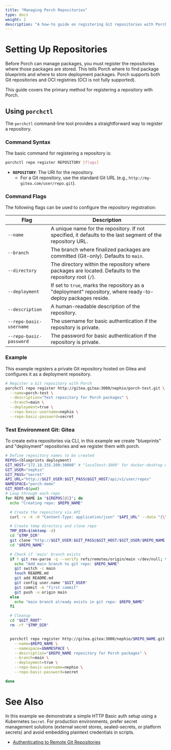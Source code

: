 ```yaml
---
title: "Managing Porch Repositories"
type: docs
weight: 2
description: "A how-to guide on registering Git repositories with Porch"
---
```


# Setting Up Repositories

Before Porch can manage packages, you must register the repositories where those packages are stored. This tells Porch where to find package blueprints and where to store deployment packages. Porch supports both Git repositories and OCI registries (OCI is not fully supported).

This guide covers the primary method for registering a repository with Porch.

## Using `porchctl`

The `porchctl` command-line tool provides a straightforward way to register a repository.

### Command Syntax

The basic command for registering a repository is:

```bash
porchctl repo register REPOSITORY [flags]
```

*   **`REPOSITORY`**: The URI for the repository.
    *   For a Git repository, use the standard Git URL (e.g., `http://my-gitea.com/user/repo.git`).

### Command Flags

The following flags can be used to configure the repository registration:

| Flag                    | Description                                                                                                |
| ----------------------- | ---------------------------------------------------------------------------------------------------------- |
| `--name`                | A unique name for the repository. If not specified, it defaults to the last segment of the repository URL.   |
| `--branch`              | The branch where finalized packages are committed (Git-only). Defaults to `main`.                            |
| `--directory`           | The directory within the repository where packages are located. Defaults to the repository root (`/`).       |
| `--deployment`          | If set to `true`, marks the repository as a "deployment" repository, where ready-to-deploy packages reside. |
| `--description`         | A human-readable description of the repository.                                                            |
| `--repo-basic-username` | The username for basic authentication if the repository is private.                                        |
| `--repo-basic-password` | The password for basic authentication if the repository is private.                                        |

### Example

This example registers a private Git repository hosted on Gitea and configures it as a deployment repository.

```bash
# Register a Git repository with Porch
porchctl repo register http://gitea.gitea:3000/nephio/porch-test.git \
  --name=porch-test \
  --description="Test repository for Porch packages" \
  --branch=main \
  --deployment=true \
  --repo-basic-username=nephio \
  --repo-basic-password=secret
```


### Test Environment Git: Gitea

To create extra repositories via CLI, in this example we create "blueprints" and "deployment" repositories and we register them with porch.

```bash
# Define repository names to be created
REPOS=(blueprints deployment)
GIT_HOST="172.18.255.200:30000" # "localhost:3000" for docker-desktop users in WSL
GIT_USER="nephio"
GIT_PASS="secret"
API_URL="http://$GIT_USER:$GIT_PASS@$GIT_HOST/api/v1/user/repos"
NAMESPACE="porch-demo"
GIT_ROOT=$(pwd)
# Loop through each repo
for REPO_NAME in "${REPOS[@]}"; do
  echo "Creating repo: $REPO_NAME"

  # Create the repository via API
  curl -v -k -H "Content-Type: application/json" "$API_URL" --data "{\"name\":\"$REPO_NAME\"}"

  # Create temp directory and clone repo
  TMP_DIR=$(mktemp -d)
  cd "$TMP_DIR"
  git clone "http://$GIT_USER:$GIT_PASS@$GIT_HOST/$GIT_USER/$REPO_NAME.git"
  cd "$REPO_NAME"

  # Check if 'main' branch exists
  if ! git rev-parse -q --verify refs/remotes/origin/main >/dev/null; then
    echo "Add main branch to git repo: $REPO_NAME"
    git switch -c main
    touch README.md
    git add README.md
    git config user.name "$GIT_USER"
    git commit -m "first commit"
    git push -u origin main
  else
    echo "main branch already exists in git repo: $REPO_NAME"
  fi

  # Cleanup
  cd "$GIT_ROOT"
  rm -rf "$TMP_DIR"


  porchctl repo register http://gitea.gitea:3000/nephio/$REPO_NAME.git \
    --name=$REPO_NAME \
    --namespace=$NAMESPACE \
    --description="$REPO_NAME repository for Porch packages" \
    --branch=main \
    --deployment=true \
    --repo-basic-username=nephio \
    --repo-basic-password=secret

done
```

# See Also

In this example we demonstrate a simple HTTP Basic auth setup using a Kubernetes `Secret`. For production environments, prefer secret management solutions (external secret stores, sealed-secrets, or platform secrets) and avoid embedding plaintext credentials in scripts.

*   [Authenticating to Remote Git Repositories](/docs/neo-porch/7_cli_api/porchctl.md)